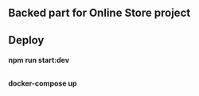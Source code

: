 ## Backed part for Online Store project

## Deploy

#### npm run start:dev

##

#### docker-compose up 
